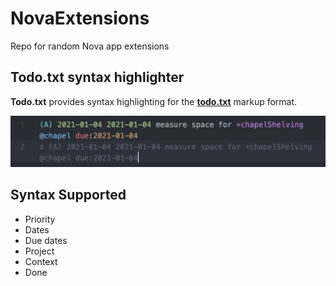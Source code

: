 # NovaExtensions
Repo for random Nova app extensions

## Todo.txt syntax highlighter

**Todo.txt** provides syntax highlighting for the [**todo.txt**](https://github.com/todotxt/todo.txt) markup format.

![Example highlighting](https://github.com/coderchrismills/NovaExtensions/blob/main/Todo-txt/todo.txt.novaextension/Images/extension/todo-txt-syntax-highlight.png)

## Syntax Supported

- Priority
- Dates
- Due dates
- Project
- Context
- Done
